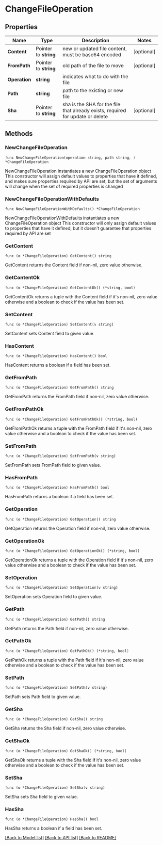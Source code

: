 # ChangeFileOperation

## Properties

Name | Type | Description | Notes
------------ | ------------- | ------------- | -------------
**Content** | Pointer to **string** | new or updated file content, must be base64 encoded | [optional] 
**FromPath** | Pointer to **string** | old path of the file to move | [optional] 
**Operation** | **string** | indicates what to do with the file | 
**Path** | **string** | path to the existing or new file | 
**Sha** | Pointer to **string** | sha is the SHA for the file that already exists, required for update or delete | [optional] 

## Methods

### NewChangeFileOperation

`func NewChangeFileOperation(operation string, path string, ) *ChangeFileOperation`

NewChangeFileOperation instantiates a new ChangeFileOperation object
This constructor will assign default values to properties that have it defined,
and makes sure properties required by API are set, but the set of arguments
will change when the set of required properties is changed

### NewChangeFileOperationWithDefaults

`func NewChangeFileOperationWithDefaults() *ChangeFileOperation`

NewChangeFileOperationWithDefaults instantiates a new ChangeFileOperation object
This constructor will only assign default values to properties that have it defined,
but it doesn't guarantee that properties required by API are set

### GetContent

`func (o *ChangeFileOperation) GetContent() string`

GetContent returns the Content field if non-nil, zero value otherwise.

### GetContentOk

`func (o *ChangeFileOperation) GetContentOk() (*string, bool)`

GetContentOk returns a tuple with the Content field if it's non-nil, zero value otherwise
and a boolean to check if the value has been set.

### SetContent

`func (o *ChangeFileOperation) SetContent(v string)`

SetContent sets Content field to given value.

### HasContent

`func (o *ChangeFileOperation) HasContent() bool`

HasContent returns a boolean if a field has been set.

### GetFromPath

`func (o *ChangeFileOperation) GetFromPath() string`

GetFromPath returns the FromPath field if non-nil, zero value otherwise.

### GetFromPathOk

`func (o *ChangeFileOperation) GetFromPathOk() (*string, bool)`

GetFromPathOk returns a tuple with the FromPath field if it's non-nil, zero value otherwise
and a boolean to check if the value has been set.

### SetFromPath

`func (o *ChangeFileOperation) SetFromPath(v string)`

SetFromPath sets FromPath field to given value.

### HasFromPath

`func (o *ChangeFileOperation) HasFromPath() bool`

HasFromPath returns a boolean if a field has been set.

### GetOperation

`func (o *ChangeFileOperation) GetOperation() string`

GetOperation returns the Operation field if non-nil, zero value otherwise.

### GetOperationOk

`func (o *ChangeFileOperation) GetOperationOk() (*string, bool)`

GetOperationOk returns a tuple with the Operation field if it's non-nil, zero value otherwise
and a boolean to check if the value has been set.

### SetOperation

`func (o *ChangeFileOperation) SetOperation(v string)`

SetOperation sets Operation field to given value.


### GetPath

`func (o *ChangeFileOperation) GetPath() string`

GetPath returns the Path field if non-nil, zero value otherwise.

### GetPathOk

`func (o *ChangeFileOperation) GetPathOk() (*string, bool)`

GetPathOk returns a tuple with the Path field if it's non-nil, zero value otherwise
and a boolean to check if the value has been set.

### SetPath

`func (o *ChangeFileOperation) SetPath(v string)`

SetPath sets Path field to given value.


### GetSha

`func (o *ChangeFileOperation) GetSha() string`

GetSha returns the Sha field if non-nil, zero value otherwise.

### GetShaOk

`func (o *ChangeFileOperation) GetShaOk() (*string, bool)`

GetShaOk returns a tuple with the Sha field if it's non-nil, zero value otherwise
and a boolean to check if the value has been set.

### SetSha

`func (o *ChangeFileOperation) SetSha(v string)`

SetSha sets Sha field to given value.

### HasSha

`func (o *ChangeFileOperation) HasSha() bool`

HasSha returns a boolean if a field has been set.


[[Back to Model list]](../README.md#documentation-for-models) [[Back to API list]](../README.md#documentation-for-api-endpoints) [[Back to README]](../README.md)


